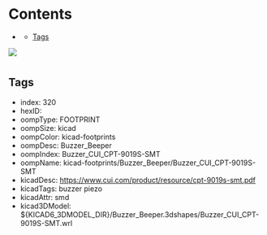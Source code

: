



Contents
========

* [](#)
	* [Tags](#tags)
  
![][im]
# 

## Tags

- index: 320
- hexID: 
- oompType: FOOTPRINT
- oompSize: kicad
- oompColor: kicad-footprints
- oompDesc: Buzzer_Beeper
- oompIndex: Buzzer_CUI_CPT-9019S-SMT
- oompName: kicad-footprints/Buzzer_Beeper/Buzzer_CUI_CPT-9019S-SMT
- kicadDesc: https://www.cui.com/product/resource/cpt-9019s-smt.pdf
- kicadTags: buzzer piezo
- kicadAttr: smd
- kicad3DModel: ${KICAD6_3DMODEL_DIR}/Buzzer_Beeper.3dshapes/Buzzer_CUI_CPT-9019S-SMT.wrl



[im]: image.png
